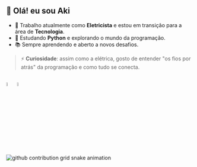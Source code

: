 ## 👋 Olá! eu sou Aki



- 🔭 Trabalho atualmente como **Eletricista** e estou em transição para a área de **Tecnologia**.
- 🐍 Estudando **Python** e explorando o mundo da programação.
- 📚 Sempre aprendendo e aberto a novos desafios.

> ⚡️ **Curiosidade**: assim como a elétrica, gosto de entender "os fios por atrás" da programação e como tudo se conecta.

## 

<div>
<img width="5%" src="https://cdn.jsdelivr.net/gh/devicons/devicon@latest/icons/python/python-original.svg" />
<img width="5%" src="https://cdn.jsdelivr.net/gh/devicons/devicon@latest/icons/html5/html5-original.svg" />
          
</div>

<picture>
  <source media="(prefers-color-scheme: dark)" srcset="https://raw.githubusercontent.com/YourUser/YourUser/output/github-contribution-grid-snake-dark.svg">
  <source media="(prefers-color-scheme: light)" srcset="https://raw.githubusercontent.com/YourUser/YourUser/output/github-contribution-grid-snake.svg">
  <img alt="github contribution grid snake animation" src="https://raw.githubusercontent.com/YourUser/YourUser/output/github-contribution-grid-snake.svg">
</picture>
